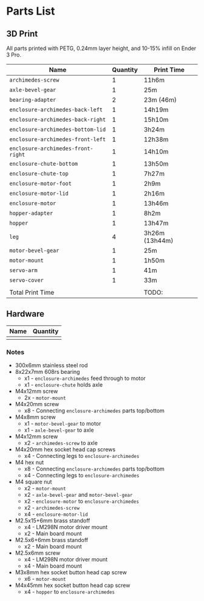 # Parts List

## 3D Print

All parts printed with PETG, 0.24mm layer height, and 10-15% infill on Ender 3 Pro.

| Name                               | Quantity | Print Time     |
| ---------------------------------- | -------- | -------------- |
| `archimedes-screw`                 | 1        | 11h6m          |
| `axle-bevel-gear`                  | 1        | 25m            |
| `bearing-adapter`                  | 2        | 23m (46m)      |
| `enclosure-archimedes-back-left`   | 1        | 14h19m         |
| `enclosure-archimedes-back-right`  | 1        | 15h10m         |
| `enclosure-archimedes-bottom-lid`  | 1        | 3h24m          |
| `enclosure-archimedes-front-left`  | 1        | 12h38m         |
| `enclosure-archimedes-front-right` | 1        | 14h10m         |
| `enclosure-chute-bottom`           | 1        | 13h50m         |
| `enclosure-chute-top`              | 1        | 7h27m          |
| `enclosure-motor-foot`             | 1        | 2h9m           |
| `enclosure-motor-lid`              | 1        | 2h16m          |
| `enclosure-motor`                  | 1        | 13h46m         |
| `hopper-adapter`                   | 1        | 8h2m           |
| `hopper`                           | 1        | 13h47m         |
| `leg`                              | 4        | 3h26m (13h44m) |
| `motor-bevel-gear`                 | 1        | 25m            |
| `motor-mount`                      | 1        | 1h50m          |
| `servo-arm`                        | 1        | 41m            |
| `servo-cover`                      | 1        | 33m            |
|                                    |          |                |
| Total Print Time                   |          | TODO:          |

## Hardware

| Name                   | Quantity |
| ---------------------- | -------- |
|                        |          |

### Notes

- 300x6mm stainless steel rod
- 8x22x7mm 608rs bearing
  - x1 - `enclosure-archimedes` feed through to motor
  - x1 - `enclosure-chute` holds axle
- M4x12mm screw
  - 2x - `motor-mount`
- M4x20mm screw
  - x8 - Connecting `enclosure-archimedes` parts top/bottom
- M4x8mm screw
  - x1 - `motor-bevel-gear` to motor
  - x1 - `axle-bevel-gear` to axle
- M4x12mm screw
  - x2 - `archimedes-screw` to axle
- M4x20mm hex socket head cap screws
  - x4 - Connecting legs to `enclosure-archimedes`
- M4 hex nut
  - x8 - Connecting `enclosure-archimedes` parts top/bottom
  - x4 - Connecting legs to `enclosure-archimedes`
- M4 square nut
  - x2 - `motor-mount`
  - x2 - `axle-bevel-gear` and `motor-bevel-gear`
  - x2 - `enclosure-motor` to `enclosure-archimedes`
  - x2 - `archimedes-screw`
  - x4 - `enclosure-motor-lid`
- M2.5x15+6mm brass standoff
  - x4 - LM298N motor driver mount
  - x2 - Main board mount
- M2.5x6+6mm brass standoff
  - x2 - Main board mount
- M2.5x6mm screw
  - x4 - LM298N motor driver mount
  - x4 - Main board mount
- M3x8mm hex socket button head cap screw
  - x6 - `motor-mount`
- M4x45mm hex socket button head cap screw
  - x4 - `hopper` to `enclosure-archimedes`
